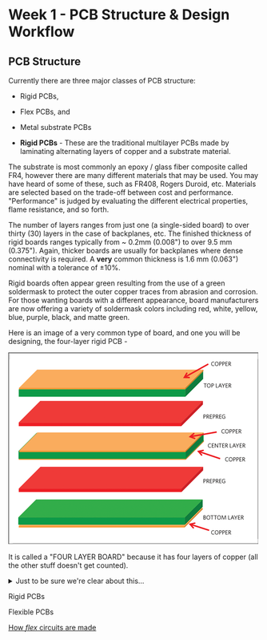 # Week 1 - PCB Structure & Design Workflow

## PCB Structure
Currently there are three major classes of PCB structure:
* Rigid PCBs,
* Flex PCBs, and
* Metal substrate PCBs

* __Rigid PCBs__ - These are the traditional multilayer PCBs made by laminating alternating layers of copper and a substrate material.

The substrate is most commonly an epoxy / glass fiber composite called FR4, however there are many different materials that may be used. You may have heard of some of these, such as FR408, Rogers Duroid, etc. Materials are selected based on the trade-off between cost and performance. "Performance" is judged by evaluating the different electrical properties, flame resistance, and so forth.

The number of layers ranges from just one (a single-sided board) to over thirty (30) layers in the case of backplanes, etc. The finished thickness of rigid boards ranges typically from ~ 0.2mm (0.008") to over 9.5 mm (0.375"). Again, thicker boards are usually for backplanes where dense connectivity is required. A **very** common thickness is 1.6 mm (0.063") nominal with a tolerance of ±10%.

Rigid boards often appear green resulting from the use of a green soldermask to protect the outer copper traces from abrasion and corrosion. For those wanting boards with a different appearance, board manufacturers are now offering a variety of soldermask colors including red, white, yellow, blue, purple, black, and matte green.

Here is an image of a very common type of board, and one you will be designing, the four-layer rigid PCB -

<img src="../Week_1/Images/4-layer.png" width="500"/>

It is called a "FOUR LAYER BOARD" because it has four layers of copper (all the other stuff doesn't get counted).

<details>
  <summary>Just to be sure we're clear about this...</summary>
  
  FOR A "FOUR" LAYER BOARD WE NEED:
  
 1. Top Silkscreen ---------------------------------------> (Gerber file)
 1. Top Soldermask ---------------------------------------> (Gerber file)
 3.  Top Copper -------------------------------------------> (Gerber file)
 4.  Inner Layer #1 ---------------------------------------> (Gerber file)
 5.  Inner Layer #2 ---------------------------------------> (Gerber file)
 6.  Bottom Copper ----------------------------------------> (Gerber file)
 7.  Bottom Soldermask ------------------------------------> (Gerber file)
 8.  Bottom Silkscreen ------------------------------------> (Gerber file)
 9.  NC Drill file for Plated Through Holes (PTH) ---------> (Excellon file)
10.  NC Drill file for Non-Plated Through Holes (NPTH) ----> (Excellon file)
11.  FAB Drawing (usually .pdf file) that specifies stackup, dimensions, tolerances, etc.

And *YOU* are going to make them all!!

</details>

Rigid PCBs

Flexible PCBs

[How *flex* circuits are made](https://www.youtube.com/watch?v=C-2ysGoCRoo)

